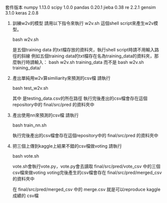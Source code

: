 套件版本
  numpy 1.13.0
  scipy 1.0.0
  pandas 0.20.1
  jieba 0.38
  re 2.2.1
  gensim 3.1.0
  keras 2.0.8

1. 訓練w2v的模型
    請用以下指令來執行 w2v.sh 這個shell script來產生w2v模型。
    
    bash w2v.sh <training data file>
    
    <training data file>是五個training data 的txt檔存放的資料夾，執行shell script時請不用輸入路徑的斜線
    例如五個training data的txt檔存在名為training_data的資料夾，那麼執行時請輸入：
    bash w2v.sh training_data
    而不是
    bash w2v.sh training_data/
    
2. 產出單純用w2v算similiarity來預測的csv檔
   請執行
   
   bash test_w2v.sh <testing data csv>
  
   其中<testing data csv> 是testing_data.csv的所在路徑
   執行完後產出的csv檔會存在這個repository中的 final/src/pred 的資料夾中

3. 產出使用nn來預測的csv檔
   請執行
   
   bash train_nn.sh <training data file> <testing data csv>
  
   執行完後產出的csv檔會存在這個repository中的 final/src/pred 的資料夾中
   
4. 把三個上傳到kaggle上結果不錯的csv檔做voting
   請執行
   
   bash vote.sh   
   
   vote.sh會執行vote.py，vote.py會去讀取 final/src/pred/vote_csv 中的三個csv檔來做voting
   voting完後產生的csv檔會存在 final/src/pred/merged_csv 的資料夾中
   
   在 final/src/pred/merged_csv 中的 merge.csv 就是可以reproduce kaggle成績的 csv檔
   
   
   
   
   
